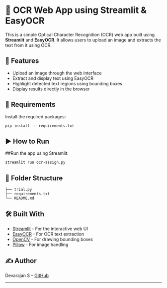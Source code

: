 
# 📝 OCR Web App using Streamlit & EasyOCR

This is a simple Optical Character Recognition (OCR) web app built using **Streamlit** and **EasyOCR**. It allows users to upload an image and extracts the text from it using OCR.

## 🚀 Features

- Upload an image through the web interface
- Extract and display text using EasyOCR
- Highlight detected text regions using bounding boxes
- Display results directly in the browser

## 🔧 Requirements

Install the required packages:

```bash
pip install -r requirements.txt
```

## ▶️ How to Run
##Run the app using Streamlit:
```bash
streamlit run ocr-assign.py
```

## 📂 Folder Structure

```
├── trial.py
├── requirements.txt
└── README.md
```

## 🛠️ Built With

- [Streamlit](https://streamlit.io/) - For the interactive web UI
- [EasyOCR](https://github.com/JaidedAI/EasyOCR) - For OCR text extraction
- [OpenCV](https://opencv.org/) - For drawing bounding boxes
- [Pillow](https://pillow.readthedocs.io/en/stable/) - For image handling

## ✍️ Author

Devarajan S – [GitHub](https://github.com/DevaRajan8)

---

```
